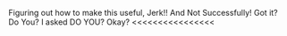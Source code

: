 Figuring out how to make this useful, Jerk!! And Not Successfully! Got it? Do You? I asked DO YOU? Okay? <<<<<<<<<<<<<<<<
